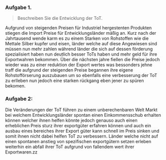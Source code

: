 ### Aufgabe 1. 
> Beschreiben Sie die Entwicklung der ToT.

Aufgrund von steigenden Preisen für Industriel hergestenten Produkten stiegen die Import Preise für Entwicklungsländer mäßig an. 
Kurz nach der Jahrtausend wende karm es zu einem Starken von Rohstoffen wie die Mettale  Silber kupfer und eisen, länder welche auf diese Angewiesen sind müssen nun mehr zahlen während länder die sich auf dessen förderung spezialisiert haben nun deutlich besser ToTs haben und mehr geld für ihre Exportwahren bekommen. Über die nächsten jahre fiellen die Preise jedoch wieder was zu einer reduktion der Export wertes was bessonders jehne traff die aufgrund der steigenden Preise begannen ihre eigene Rohstofförserung auszubauen um so ebenfalls eine verbesserung der ToT zu erlleben nun jedoch eine starken rückgang eben jener zu spüren bekomen.




### Aufgabe 2:

Die Veränderungen der ToT führen zu einem unberechenbaren Welt Markt bei welchem Entwicklungsländer spontan einen Einkommensschub erhalten können welcher ihnen helfen könnte jedoch genauso auch einen erheblichen Preis sturz ihrer exportgüter erfahren können und auch ein ausbau eines bereiches ihrer Export güter kann schnell im Preis sinken und somit ihnen nicht dabei helfen ToT zu verbessern. Länder welche nicht auf einen spontanen anstieg von spezifischen exportgütern setzen erleben weiterhin ein abfall ihrer ToT aufgrund von fallendem wert ihrer Exportwaren.zz